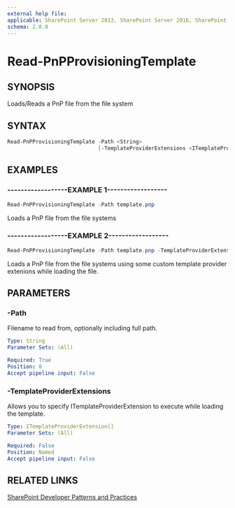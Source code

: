 ```yaml
---
external help file:
applicable: SharePoint Server 2013, SharePoint Server 2016, SharePoint Online
schema: 2.0.0
---
```

# Read-PnPProvisioningTemplate

## SYNOPSIS
Loads/Reads a PnP file from the file system

## SYNTAX 

```powershell
Read-PnPProvisioningTemplate -Path <String>
                             [-TemplateProviderExtensions <ITemplateProviderExtension[]>]
```

## EXAMPLES

### ------------------EXAMPLE 1------------------
```powershell
Read-PnPProvisioningTemplate -Path template.pnp
```

Loads a PnP file from the file systems

### ------------------EXAMPLE 2------------------
```powershell
Read-PnPProvisioningTemplate -Path template.pnp -TemplateProviderExtensions $extensions
```

Loads a PnP file from the file systems using some custom template provider extenions while loading the file.

## PARAMETERS

### -Path
Filename to read from, optionally including full path.

```yaml
Type: String
Parameter Sets: (All)

Required: True
Position: 0
Accept pipeline input: False
```

### -TemplateProviderExtensions
Allows you to specify ITemplateProviderExtension to execute while loading the template.

```yaml
Type: ITemplateProviderExtension[]
Parameter Sets: (All)

Required: False
Position: Named
Accept pipeline input: False
```

## RELATED LINKS

[SharePoint Developer Patterns and Practices](http://aka.ms/sppnp)